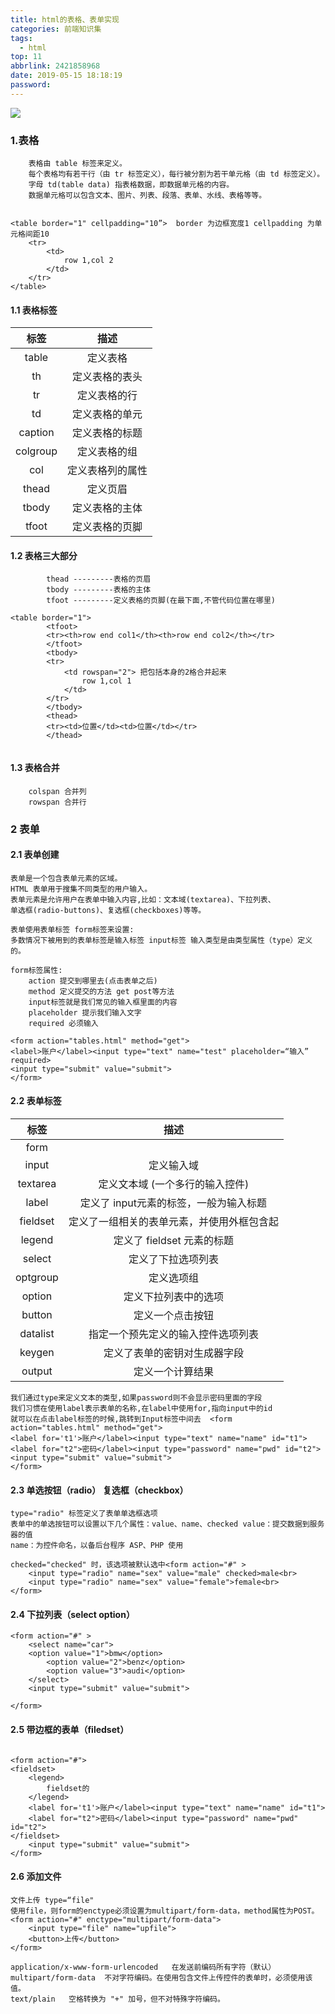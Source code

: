 ```yaml
---
title: html的表格、表单实现
categories: 前端知识集
tags:
  - html
top: 11
abbrlink: 2421858968
date: 2019-05-15 18:18:19
password:
---
```


![](https://jwangtec.oss-cn-chengdu.aliyuncs.com/jwangcloud/index/html.jpeg)

###  1.表格

<!--more-->

		
		表格由 table 标签来定义。
		每个表格均有若干行（由 tr 标签定义），每行被分割为若干单元格（由 td 标签定义）。
		字母 td(table data) 指表格数据，即数据单元格的内容。
		数据单元格可以包含文本、图片、列表、段落、表单、水线、表格等等。
		
```

<table border="1" cellpadding="10”>  border 为边框宽度1 cellpadding 为单元格间距10 
    <tr>
        <td>
            row 1,col 2    
        </td>
    </tr>
</table>

```
####   1.1 表格标签


|标签|描述|
|:-:| :-:|
|table|定义表格
|th|定义表格的表头
|tr|定义表格的行
|td|定义表格的单元
|caption|定义表格的标题
|colgroup|定义表格的组
|col|定义表格列的属性
|thead|定义页眉
|tbody|定义表格的主体
|tfoot|定义表格的页脚

####  1.2 表格三大部分

		
			thead ---------表格的页眉
			tbody ---------表格的主体
			tfoot ---------定义表格的页脚(在最下面,不管代码位置在哪里)
			

```
<table border="1">
	    <tfoot>
	    <tr><th>row end col1</th><th>row end col2</th></tr>
	    </tfoot>
	    <tbody>
	    <tr>
	        <td rowspan="2"> 把包括本身的2格合并起来
	            row 1,col 1
	        </td>
	    </tr>
	    </tbody>
	    <thead>
	    <tr><td>位置</td><td>位置</td></tr>
	    </thead>
	    
```

####  1.3 表格合并
	
		colspan 合并列
		rowspan 合并行
		
### 2 表单

#### 2.1 表单创建

		
	表单是一个包含表单元素的区域。
	HTML 表单用于搜集不同类型的用户输入。
	表单元素是允许用户在表单中输入内容,比如：文本域(textarea)、下拉列表、
	单选框(radio-buttons)、复选框(checkboxes)等等。
	
	表单使用表单标签 form标签来设置:
	多数情况下被用到的表单标签是输入标签 input标签 输入类型是由类型属性（type）定义的。
	
	form标签属性:
		action 提交到哪里去(点击表单之后)
		method 定义提交的方法 get post等方法
		input标签就是我们常见的输入框里面的内容
		placeholder 提示我们输入文字
		required 必须输入
		
	<form action="tables.html" method="get">
	<label>账户</label><input type="text" name="test" placeholder=“输入” required>
	<input type="submit" value="submit">
	</form>
		

#### 2.2 表单标签

		
|标签|描述|
|:-:| :-:|		
|form|	
|input|定义输入域
|textarea|定义文本域 (一个多行的输入控件)
|label|定义了 input元素的标签，一般为输入标题
|fieldset|定义了一组相关的表单元素，并使用外框包含起
|legend|定义了 fieldset 元素的标题
|select|定义了下拉选项列表
|optgroup|定义选项组
|option|定义下拉列表中的选项
|button|定义一个点击按钮
|datalist|指定一个预先定义的输入控件选项列表
|keygen|定义了表单的密钥对生成器字段
|output|定义一个计算结果

	
	我们通过type来定义文本的类型,如果password则不会显示密码里面的字段
	我们习惯在使用label表示表单的名称,在label中使用for,指向input中的id
	就可以在点击label标签的时候,跳转到Input标签中间去	<form action="tables.html" method="get">
    <label for='t1'>账户</label><input type="text" name="name" id="t1">
    <label for="t2">密码</label><input type="password" name="pwd" id="t2">
    <input type="submit" value="submit">
    </form>
    
 
#### 2.3 单选按钮（radio） 复选框（checkbox）

```
type="radio" 标签定义了表单单选框选项
表单中的单选按钮可以设置以下几个属性：value、name、checked value：提交数据到服务器的值
name：为控件命名，以备后台程序 ASP、PHP 使用

checked="checked" 时，该选项被默认选中<form action="#" >
    <input type="radio" name="sex" value="male" checked>male<br>
    <input type="radio" name="sex" value="female">female<br>
</form>

```

#### 2.4 下拉列表（select option）

```
<form action="#" >
    <select name="car">
    <option value="1">bmw</option>
        <option value="2">benz</option>
        <option value="3">audi</option>
    </select>
    <input type="submit" value="submit">

</form>

```

#### 2.5 带边框的表单（filedset）

```

<form action="#">
<fieldset>
    <legend>
        fieldset的
    </legend>
    <label for='t1'>账户</label><input type="text" name="name" id="t1">
    <label for="t2">密码</label><input type="password" name="pwd" id="t2">
</fieldset>
    <input type="submit" value="submit">
</form>

```

#### 2.6 添加文件

```
文件上传 type=“file"
使用file，则form的enctype必须设置为multipart/form-data，method属性为POST。
<form action="#" enctype="multipart/form-data">
    <input type="file" name="upfile">
    <button>上传</button>
</form>

application/x-www-form-urlencoded 	在发送前编码所有字符（默认）
multipart/form-data	 不对字符编码。在使用包含文件上传控件的表单时，必须使用该值。
text/plain	 空格转换为 "+" 加号，但不对特殊字符编码。
```